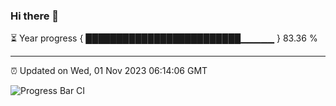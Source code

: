 ### Hi there 👋

⏳ Year progress { █████████████████████████▁▁▁▁▁ } 83.36 %

---

⏰ Updated on Wed, 01 Nov 2023 06:14:06 GMT

![Progress Bar CI](https://github.com/liununu/liununu/workflows/Progress%20Bar%20CI/badge.svg)
